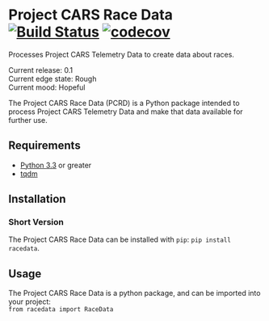 # Project CARS Race Data [![Build Status](https://travis-ci.org/SenorPez/project-cars-race-data.svg?branch=0.1-devel)](https://travis-ci.org/SenorPez/project-cars-race-data) [![codecov](https://codecov.io/gh/SenorPez/project-cars-race-data/branch/0.1-devel/graph/badge.svg)](https://codecov.io/gh/SenorPez/project-cars-race-data)

Processes Project CARS Telemetry Data to create data about races.

Current release: 0.1  
Current edge state: Rough  
Current mood: Hopeful

The Project CARS Race Data (PCRD) is a Python package intended to process Project CARS Telemetry Data and make that data available for further use.

## Requirements
* [Python 3.3](https://www.python.org/download/releases/3.3.0/ "Python 3.3.0") or greater
* [tqdm](https://pypi.python.org/pypi/tqdm "tqdm")

## Installation
### Short Version
The Project CARS Race Data can be installed with `pip`: `pip install racedata`.

## Usage
The Project CARS Race Data is a python package, and can be imported into your project:  
`from racedata import RaceData`

